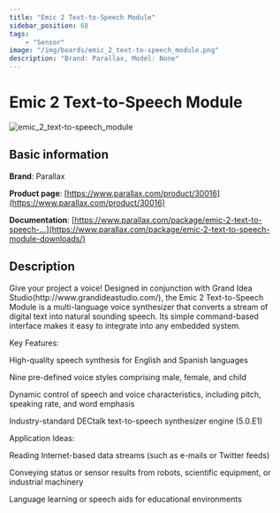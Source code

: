 ```yaml
---
title: "Emic 2 Text-to-Speech Module"
sidebar_position: 68
tags:
    - "Sensor"
image: "/img/boards/emic_2_text-to-speech_module.png"
description: "Brand: Parallax, Model: None"
---
```

# Emic 2 Text-to-Speech Module

![emic_2_text-to-speech_module](/img/boards/emic_2_text-to-speech_module.png)

## Basic information

**Brand**: Parallax

**Product page**: [https://www.parallax.com/product/30016](https://www.parallax.com/product/30016)

**Documentation**: [https://www.parallax.com/package/emic-2-text-to-speech-...](https://www.parallax.com/package/emic-2-text-to-speech-module-downloads/)

## Description

Give your project a voice\! Designed in conjunction with Grand Idea Studio\(http://www\.grandideastudio\.com/\), the Emic 2 Text\-to\-Speech Module is a multi\-language voice synthesizer that converts a stream of digital text into natural sounding speech\. Its simple command\-based interface makes it easy to integrate into any embedded system\.



Key Features: 



High\-quality speech synthesis for English and Spanish languages

Nine pre\-defined voice styles comprising male, female, and child

Dynamic control of speech and voice characteristics, including pitch, speaking rate, and word emphasis

Industry\-standard DECtalk text\-to\-speech synthesizer engine \(5\.0\.E1\)

Application Ideas:   



Reading Internet\-based data streams \(such as e\-mails or Twitter feeds\)

Conveying status or sensor results from robots, scientific equipment, or industrial machinery

Language learning or speech aids for educational environments

